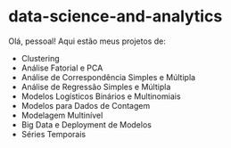 # data-science-and-analytics

Olá, pessoal! Aqui estão meus projetos de:

- Clustering 
- Análise Fatorial e PCA 
- Análise de Correspondência Simples e Múltipla 
- Análise de Regressão Simples e Múltipla 
- Modelos Logísticos Binários e Multinomiais 
- Modelos para Dados de Contagem 
- Modelagem Multinível 
- Big Data e Deployment de Modelos
- Séries Temporais 
